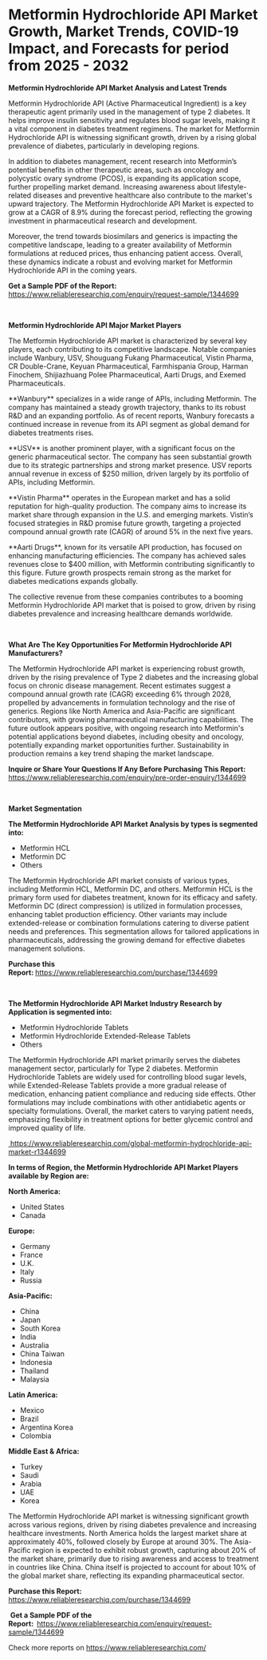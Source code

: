 <p><h1>Metformin Hydrochloride API Market Growth, Market Trends, COVID-19 Impact, and Forecasts for period from 2025 - 2032</h1></p><p><strong>Metformin Hydrochloride API Market Analysis and Latest Trends</strong></p>
<p><p>Metformin Hydrochloride API (Active Pharmaceutical Ingredient) is a key therapeutic agent primarily used in the management of type 2 diabetes. It helps improve insulin sensitivity and regulates blood sugar levels, making it a vital component in diabetes treatment regimens. The market for Metformin Hydrochloride API is witnessing significant growth, driven by a rising global prevalence of diabetes, particularly in developing regions. </p><p>In addition to diabetes management, recent research into Metformin’s potential benefits in other therapeutic areas, such as oncology and polycystic ovary syndrome (PCOS), is expanding its application scope, further propelling market demand. Increasing awareness about lifestyle-related diseases and preventive healthcare also contribute to the market's upward trajectory. The Metformin Hydrochloride API Market is expected to grow at a CAGR of 8.9% during the forecast period, reflecting the growing investment in pharmaceutical research and development.</p><p>Moreover, the trend towards biosimilars and generics is impacting the competitive landscape, leading to a greater availability of Metformin formulations at reduced prices, thus enhancing patient access. Overall, these dynamics indicate a robust and evolving market for Metformin Hydrochloride API in the coming years.</p></p>
<p><strong>Get a Sample PDF of the Report:&nbsp;</strong> <a href="https://www.reliableresearchiq.com/enquiry/request-sample/1344699?utm_campaign=2212&utm_medium=2&utm_source=Github&utm_content=ia&utm_term=24032025&utm_id=metformin-hydrochloride-api">https://www.reliableresearchiq.com/enquiry/request-sample/1344699</a></p>
<p>&nbsp;</p>
<p><strong>Metformin Hydrochloride API Major Market Players</strong></p>
<p><p>The Metformin Hydrochloride API market is characterized by several key players, each contributing to its competitive landscape. Notable companies include Wanbury, USV, Shouguang Fukang Pharmaceutical, Vistin Pharma, CR Double-Crane, Keyuan Pharmaceutical, Farmhispania Group, Harman Finochem, Shijiazhuang Polee Pharmaceutical, Aarti Drugs, and Exemed Pharmaceuticals.</p><p>**Wanbury** specializes in a wide range of APIs, including Metformin. The company has maintained a steady growth trajectory, thanks to its robust R&D and an expanding portfolio. As of recent reports, Wanbury forecasts a continued increase in revenue from its API segment as global demand for diabetes treatments rises.</p><p>**USV** is another prominent player, with a significant focus on the generic pharmaceutical sector. The company has seen substantial growth due to its strategic partnerships and strong market presence. USV reports annual revenue in excess of $250 million, driven largely by its portfolio of APIs, including Metformin.</p><p>**Vistin Pharma** operates in the European market and has a solid reputation for high-quality production. The company aims to increase its market share through expansion in the U.S. and emerging markets. Vistin’s focused strategies in R&D promise future growth, targeting a projected compound annual growth rate (CAGR) of around 5% in the next five years.</p><p>**Aarti Drugs**, known for its versatile API production, has focused on enhancing manufacturing efficiencies. The company has achieved sales revenues close to $400 million, with Metformin contributing significantly to this figure. Future growth prospects remain strong as the market for diabetes medications expands globally.</p><p>The collective revenue from these companies contributes to a booming Metformin Hydrochloride API market that is poised to grow, driven by rising diabetes prevalence and increasing healthcare demands worldwide.</p></p>
<p>&nbsp;</p>
<p><strong>What Are The Key Opportunities For Metformin Hydrochloride API Manufacturers?</strong></p>
<p><p>The Metformin Hydrochloride API market is experiencing robust growth, driven by the rising prevalence of Type 2 diabetes and the increasing global focus on chronic disease management. Recent estimates suggest a compound annual growth rate (CAGR) exceeding 6% through 2028, propelled by advancements in formulation technology and the rise of generics. Regions like North America and Asia-Pacific are significant contributors, with growing pharmaceutical manufacturing capabilities. The future outlook appears positive, with ongoing research into Metformin's potential applications beyond diabetes, including obesity and oncology, potentially expanding market opportunities further. Sustainability in production remains a key trend shaping the market landscape.</p></p>
<p><strong>Inquire or Share Your Questions If Any Before Purchasing This Report:</strong> <a href="https://www.reliableresearchiq.com/enquiry/pre-order-enquiry/1344699?utm_campaign=2212&utm_medium=2&utm_source=Github&utm_content=ia&utm_term=24032025&utm_id=metformin-hydrochloride-api">https://www.reliableresearchiq.com/enquiry/pre-order-enquiry/1344699</a></p>
<p>&nbsp;</p>
<p><strong>Market Segmentation</strong></p>
<p><strong>The Metformin Hydrochloride API Market Analysis by types is segmented into:</strong></p>
<p><ul><li>Metformin HCL</li><li>Metformin DC</li><li>Others</li></ul></p>
<p><p>The Metformin Hydrochloride API market consists of various types, including Metformin HCL, Metformin DC, and others. Metformin HCL is the primary form used for diabetes treatment, known for its efficacy and safety. Metformin DC (direct compression) is utilized in formulation processes, enhancing tablet production efficiency. Other variants may include extended-release or combination formulations catering to diverse patient needs and preferences. This segmentation allows for tailored applications in pharmaceuticals, addressing the growing demand for effective diabetes management solutions.</p></p>
<p><strong>Purchase this Report:&nbsp;</strong><a href="https://www.reliableresearchiq.com/purchase/1344699?utm_campaign=2212&utm_medium=2&utm_source=Github&utm_content=ia&utm_term=24032025&utm_id=metformin-hydrochloride-api">https://www.reliableresearchiq.com/purchase/1344699</a></p>
<p>&nbsp;</p>
<p><strong>The Metformin Hydrochloride API Market Industry Research by Application is segmented into:</strong></p>
<p><ul><li>Metformin Hydrochloride Tablets</li><li>Metformin Hydrochloride Extended-Release Tablets</li><li>Others</li></ul></p>
<p><p>The Metformin Hydrochloride API market primarily serves the diabetes management sector, particularly for Type 2 diabetes. Metformin Hydrochloride Tablets are widely used for controlling blood sugar levels, while Extended-Release Tablets provide a more gradual release of medication, enhancing patient compliance and reducing side effects. Other formulations may include combinations with other antidiabetic agents or specialty formulations. Overall, the market caters to varying patient needs, emphasizing flexibility in treatment options for better glycemic control and improved quality of life.</p></p>
<p><a href="https://www.reliableresearchiq.com/global-metformin-hydrochloride-api-market-r1344699?utm_campaign=2212&utm_medium=2&utm_source=Github&utm_content=ia&utm_term=24032025&utm_id=metformin-hydrochloride-api">&nbsp;https://www.reliableresearchiq.com/global-metformin-hydrochloride-api-market-r1344699</a></p>
<p><strong>In terms of Region, the Metformin Hydrochloride API Market Players available by Region are:</strong></p>
<p>
    <p> <strong> North America: </strong>
        <ul>
            <li>United States</li>
            <li>Canada</li>
        </ul>
        </p> 
    <p> <strong> Europe: </strong>
        <ul>
            <li>Germany</li>
            <li>France</li>
            <li>U.K.</li>
            <li>Italy</li>
            <li>Russia</li>
        </ul>
        </p> 
    <p> <strong> Asia-Pacific: </strong>
        <ul>
            <li>China</li>
            <li>Japan</li>
            <li>South Korea</li>
            <li>India</li>
            <li>Australia</li>
            <li>China Taiwan</li>
            <li>Indonesia</li>
            <li>Thailand</li>
            <li>Malaysia</li>
        </ul>
        </p> 
    <p> <strong> Latin America: </strong>
        <ul>
            <li>Mexico</li>
            <li>Brazil</li>
            <li>Argentina Korea</li>
            <li>Colombia</li>
        </ul>
        </p> 
    <p> <strong> Middle East & Africa: </strong>
        <ul>
            <li>Turkey</li>
            <li>Saudi</li>
            <li>Arabia</li>
            <li>UAE</li>
            <li>Korea</li>
        </ul>
    </p>
    </p>
<p><p>The Metformin Hydrochloride API market is witnessing significant growth across various regions, driven by rising diabetes prevalence and increasing healthcare investments. North America holds the largest market share at approximately 40%, followed closely by Europe at around 30%. The Asia-Pacific region is expected to exhibit robust growth, capturing about 20% of the market share, primarily due to rising awareness and access to treatment in countries like China. China itself is projected to account for about 10% of the global market share, reflecting its expanding pharmaceutical sector.</p></p>
<p><strong>Purchase this Report: </strong><a href="https://www.reliableresearchiq.com/purchase/1344699?utm_campaign=2212&utm_medium=2&utm_source=Github&utm_content=ia&utm_term=24032025&utm_id=metformin-hydrochloride-api">https://www.reliableresearchiq.com/purchase/1344699</a></p>
<p>&nbsp;<strong>Get a Sample PDF of the Report:&nbsp;&nbsp;</strong><a href="https://www.reliableresearchiq.com/enquiry/request-sample/1344699?utm_campaign=2212&utm_medium=2&utm_source=Github&utm_content=ia&utm_term=24032025&utm_id=metformin-hydrochloride-api">https://www.reliableresearchiq.com/enquiry/request-sample/1344699</a></p>
<p><strong></strong></p>
<p>Check more reports on <a href="https://www.reliableresearchiq.com/?utm_campaign=2212&utm_medium=2&utm_source=Github&utm_content=ia&utm_term=24032025&utm_id=metformin-hydrochloride-api">https://www.reliableresearchiq.com/</a></p>